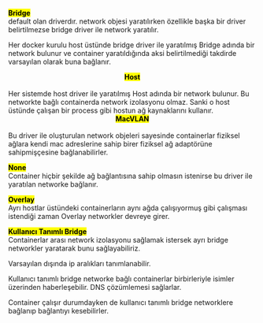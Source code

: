 <b style="text-align:center;"><mark>Bridge</mark></b>
<br>
default olan driverdır. network objesi yaratılırken özellikle başka bir driver belirtilmezse bridge driver ile network yaratılır.

Her docker kurulu host üstünde bridge driver ile yaratılmış Bridge adında bir network bulunur ve container 
yaratıldığında aksi belirtilmediği takdirde varsayılan olarak buna bağlanır.
<br>

<center><b><mark>Host</mark></b></center>
<br>
Her sistemde host driver ile yaratılmış Host adında bir network bulunur.
Bu networkte bağlı containerda network izolasyonu olmaz.
Sanki o host üstünde çalışan bir process gibi hostun ağ kaynaklarını kullanır.



<center><b><mark>MacVLAN</mark></b></center>
<br>
Bu driver ile oluşturulan network objeleri sayesinde containerlar fiziksel ağlara kendi mac adreslerine
sahip birer fiziksel ağ adaptörüne sahipmişçesine bağlanabilirler.

<b><mark>None</mark></b>
<br>
Container hiçbir şekilde ağ bağlantısına sahip olmasın istenirse bu driver ile yaratılan networke bağlanır.


<b><mark>Overlay</mark></b>
<br>
Ayrı hostlar üstündeki containerların aynı ağda çalışıyormuş gibi çalışması istendiği zaman Overlay networkler devreye girer.


<b><mark>Kullanıcı Tanımlı Bridge</mark></b>
<br>
Containerlar arası network izolasyonu sağlamak istersek ayrı bridge networkler yaratarak bunu sağlayabiliriz.

Varsayılan dışında ip aralıkları tanımlanabilir.

Kullanıcı tanımlı bridge networke bağlı containerlar birbirleriyle isimler üzerinden haberleşebilir.
DNS çözümlemesi sağlarlar.

Container çalışır durumdayken de kullanıcı tanımlı bridge networklere bağlanıp bağlantıyı kesebilirler.
